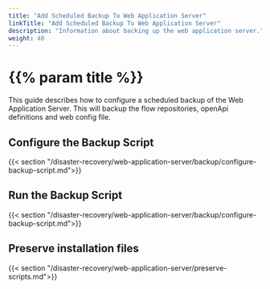 ```yaml
---
title: "Add Scheduled Backup To Web Application Server"
linkTitle: "Add Scheduled Backup To Web Application Server"
description: "Information about backing up the web application server."
weight: 40
---
```


# {{% param title %}}

This guide describes how to configure a scheduled backup of the Web Application Server. This will backup the flow repositories, openApi definitions and web config file.

## Configure the Backup Script

{{< section "/disaster-recovery/web-application-server/backup/configure-backup-script.md">}}

## Run the Backup Script

{{< section "/disaster-recovery/web-application-server/backup/configure-backup-script.md">}}

## Preserve installation files

{{< section "/disaster-recovery/web-application-server/preserve-scripts.md">}}